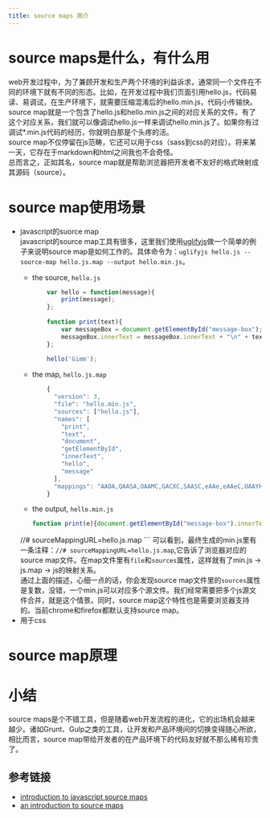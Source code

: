 ```yaml
---
title: source maps 简介
---
```


source maps是什么，有什么用
===
web开发过程中，为了兼顾开发和生产两个环境的利益诉求，通常同一个文件在不同的环境下就有不同的形态。比如，在开发过程中我们页面引用hello.js，代码易读、易调试，在生产环境下，就需要压缩混淆后的hello.min.js，代码小传输快。  
source map就是一个包含了hello.js和hello.min.js之间的对应关系的文件。有了这个对应关系，我们就可以像调试hello.js一样来调试hello.min.js了。如果你有过调试*.min.js代码的经历，你就明白那是个头疼的活。  
source map不仅停留在js范畴，它还可以用于css（sass到css的对应）。将来某一天，它存在于markdown和html之间我也不会奇怪。  
总而言之，正如其名，source map就是帮助浏览器把开发者不友好的格式映射成其源码（source）。

source map使用场景
===
- javascript的suorce map  
    javascript的source map工具有很多，这里我们使用[uglifyjs](https://github.com/mishoo/UglifyJS2)做一个简单的例子来说明source map是如何工作的。具体命令为：`uglifyjs hello.js --source-map hello.js.map --output hello.min.js`。
    - the source, `hello.js`
        ```js
            var hello = function(message){
                print(message);
            };
            
            function print(text){
                var messageBox = document.getElementById("message-box");
                messageBox.innerText = messageBox.innerText + "\n" + text;
            };
            
            hello('Gimm');
        ```
    
    - the map, `hello.js.map`  
        ```js
            {
              "version": 3,
              "file": "hello.min.js",
              "sources": ["hello.js"],
              "names": [
                "print",
                "text",
                "document",
                "getElementById",
                "innerText",
                "hello",
                "message"
              ],
              "mappings": "AAOA,QAASA,OAAMC,GACXC,SAASC,eAAe,eAAeC,UAAYH,EALvD,GAAII,OAAQ,SAASC,GACjBN,MAAMM,GAOVD,OAAM"
            }
        ```
    
    - the output, `hello.min.js`  
        ```js
        function print(e){document.getElementById("message-box").innerText=e}var     hello=function(e){print(e)};hello("Gimm");
    //# sourceMappingURL=hello.js.map
        ```
    可以看到，最终生成的min.js里有一条注释：`//# sourceMappingURL=hello.js.map`,它告诉了浏览器对应的source map文件。在map文件里有`file`和`sources`属性，这样就有了min.js -> js.map -> js的映射关系。  
    通过上面的描述，心细一点的话，你会发现source map文件里的`sources`属性是复数，没错，一个min.js可以对应多个源文件。我们经常需要把多个js源文件合并，就是这个情景。同时，source map这个特性也是需要浏览器支持的。当前chrome和firefox都默认支持source map。
- 用于css

source map原理
===

小结
===
source maps是个不错工具，但是随着web开发流程的进化，它的出场机会越来越少。诸如Grunt、Gulp之类的工具，让开发和产品环境间的切换变得随心所欲，相比而言，source map带给开发者的在产品环境下的代码友好就不那么稀有珍贵了。

参考链接
---
- [introduction to javascript source maps](http://www.html5rocks.com/en/tutorials/developertools/sourcemaps/)
- [an introduction to source maps](http://blog.teamtreehouse.com/introduction-source-maps)
